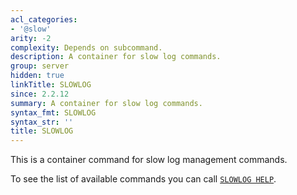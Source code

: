 ```yaml
---
acl_categories:
- '@slow'
arity: -2
complexity: Depends on subcommand.
description: A container for slow log commands.
group: server
hidden: true
linkTitle: SLOWLOG
since: 2.2.12
summary: A container for slow log commands.
syntax_fmt: SLOWLOG
syntax_str: ''
title: SLOWLOG
---
```

This is a container command for slow log management commands.

To see the list of available commands you can call [`SLOWLOG HELP`](/commands/slowlog-help).
